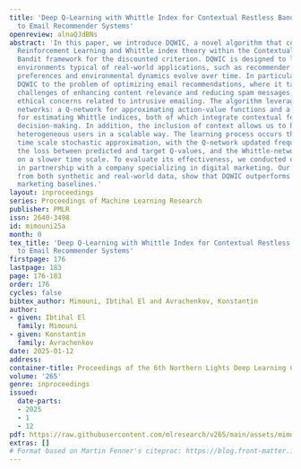 ```yaml
---
title: 'Deep Q-Learning with Whittle Index for Contextual Restless Bandits: Application
  to Email Recommender Systems'
openreview: alnaQJdBNs
abstract: 'In this paper, we introduce DQWIC, a novel algorithm that combines Deep
  Reinforcement Learning and Whittle index theory within the Contextual Restless Multi-Armed
  Bandit framework for the discounted criterion. DQWIC is designed to learn in evolving
  environments typical of real-world applications, such as recommender systems, where  user
  preferences and environmental dynamics evolve over time. In particular, we apply
  DQWIC to the problem of optimizing email recommendations, where it tackles the dual
  challenges of enhancing content relevance and reducing spam messages, thereby addressing
  ethical concerns related to intrusive emailing. The algorithm leverages two neural
  networks: a Q-network for approximating action-value functions and a Whittle-network
  for estimating Whittle indices, both of which integrate contextual features to inform
  decision-making. In addition, the inclusion of context allows us to handle many
  heterogeneous users in a scalable way. The learning process occurs through a two
  time scale stochastic approximation, with the Q-network updated frequently to minimize
  the loss between predicted and target Q-values, and the Whittle-network updated
  on a slower time scale. To evaluate its effectiveness, we conducted experiments
  in partnership with a company specializing in digital marketing. Our results, derived
  from both synthetic and real-world data, show that DQWIC outperforms existing email
  marketing baselines.'
layout: inproceedings
series: Proceedings of Machine Learning Research
publisher: PMLR
issn: 2640-3498
id: mimouni25a
month: 0
tex_title: 'Deep Q-Learning with Whittle Index for Contextual Restless Bandits: Application
  to Email Recommender Systems'
firstpage: 176
lastpage: 183
page: 176-183
order: 176
cycles: false
bibtex_author: Mimouni, Ibtihal El and Avrachenkov, Konstantin
author:
- given: Ibtihal El
  family: Mimouni
- given: Konstantin
  family: Avrachenkov
date: 2025-01-12
address:
container-title: Proceedings of the 6th Northern Lights Deep Learning Conference (NLDL)
volume: '265'
genre: inproceedings
issued:
  date-parts:
  - 2025
  - 1
  - 12
pdf: https://raw.githubusercontent.com/mlresearch/v265/main/assets/mimouni25a/mimouni25a.pdf
extras: []
# Format based on Martin Fenner's citeproc: https://blog.front-matter.io/posts/citeproc-yaml-for-bibliographies/
---
```

